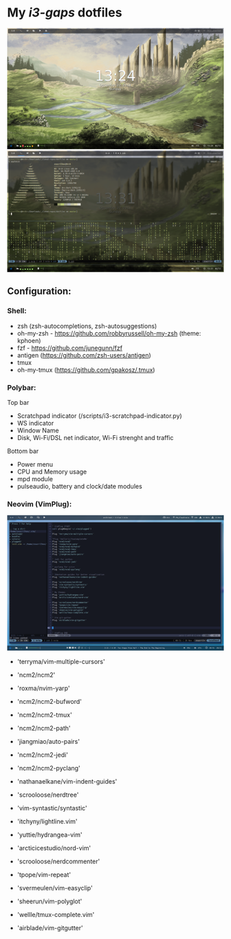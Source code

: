 # My _i3-gaps_ dotfiles

![Desktop shot](./wallpapers/desktop.png)
![Terminal shot](./wallpapers/terminal.png)

## Configuration:
### Shell:
* zsh (zsh-autocompletions, zsh-autosuggestions)
* oh-my-zsh - https://github.com/robbyrussell/oh-my-zsh (theme: kphoen)
* fzf - https://github.com/junegunn/fzf
* antigen (https://github.com/zsh-users/antigen)
* tmux
* oh-my-tmux (https://github.com/gpakosz/.tmux)

### Polybar:
Top bar
* Scratchpad indicator (/scripts/i3-scratchpad-indicator.py)
* WS indicator
* Window Name
* Disk, Wi-Fi/DSL net indicator, Wi-Fi strenght and traffic

Bottom bar
* Power menu
* CPU and Memory usage
* mpd module
* pulseaudio, battery and clock/date modules

### Neovim (VimPlug):

![init.vim](/wallpapers/nvim.png)

* 'terryma/vim-multiple-cursors'

* 'ncm2/ncm2'
* 'roxma/nvim-yarp'
* 'ncm2/ncm2-bufword'
* 'ncm2/ncm2-tmux'
* 'ncm2/ncm2-path'
* 'jiangmiao/auto-pairs'

* 'ncm2/ncm2-jedi'

* 'ncm2/ncm2-pyclang'

* 'nathanaelkane/vim-indent-guides'

* 'scrooloose/nerdtree'
* 'vim-syntastic/syntastic'
* 'itchyny/lightline.vim'

* 'yuttie/hydrangea-vim'
* 'arcticicestudio/nord-vim'

* 'scrooloose/nerdcommenter'
* 'tpope/vim-repeat'
* 'svermeulen/vim-easyclip'
* 'sheerun/vim-polyglot'
* 'wellle/tmux-complete.vim'

* 'airblade/vim-gitgutter'





